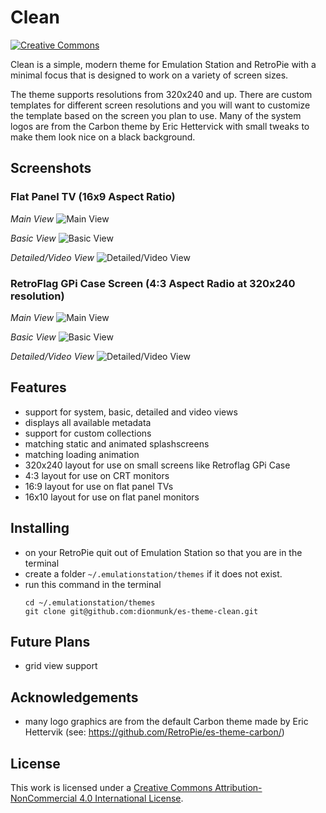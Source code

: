 # Clean

[![Creative Commons](https://flat.badgen.net/badge/license/CC-BY-NC-4.0/orange)](https://creativecommons.org/licenses/by-nc/4.0/)

Clean is a simple, modern theme for Emulation Station and RetroPie with a minimal focus that is designed to work on a variety of screen sizes.

The theme supports resolutions from 320x240 and up. There are custom templates for different screen resolutions and you will want to customize the template based on the screen you plan to use. Many of the system logos are from the Carbon theme by Eric Hettervick with small tweaks to make them look nice on a black background.

## Screenshots

### Flat Panel TV (16x9 Aspect Ratio)

*Main View*
![Main View](https://i.imgur.com/aly1VRZ.png)

*Basic View*
![Basic View](https://i.imgur.com/DFLUsmV.png)

*Detailed/Video View*
![Detailed/Video View](https://i.imgur.com/ekGue2V.png)

### RetroFlag GPi Case Screen (4:3 Aspect Radio at 320x240 resolution)

*Main View*
![Main View](https://i.imgur.com/1Ir6hqp.png)

*Basic View*
![Basic View](https://i.imgur.com/xyDZgDt.png)

*Detailed/Video View*
![Detailed/Video View](https://i.imgur.com/L5LtWsN.png)

## Features

- support for system, basic, detailed and video views
- displays all available metadata
- support for custom collections
- matching static and animated splashscreens
- matching loading animation
- 320x240 layout for use on small screens like Retroflag GPi Case
- 4:3 layout for use on CRT monitors
- 16:9 layout for use on flat panel TVs
- 16x10 layout for use on flat panel monitors

## Installing

- on your RetroPie quit out of Emulation Station so that you are in the terminal
- create a folder `~/.emulationstation/themes` if it does not exist.
- run this command in the terminal
  ```
  cd ~/.emulationstation/themes
  git clone git@github.com:dionmunk/es-theme-clean.git
  ```

## Future Plans

- grid view support

## Acknowledgements

- many logo graphics are from the default Carbon theme made by Eric Hettervik (see: https://github.com/RetroPie/es-theme-carbon/)

## License

This work is licensed under a [Creative Commons Attribution-NonCommercial 4.0 International License](https://creativecommons.org/licenses/by-nc/4.0/).

